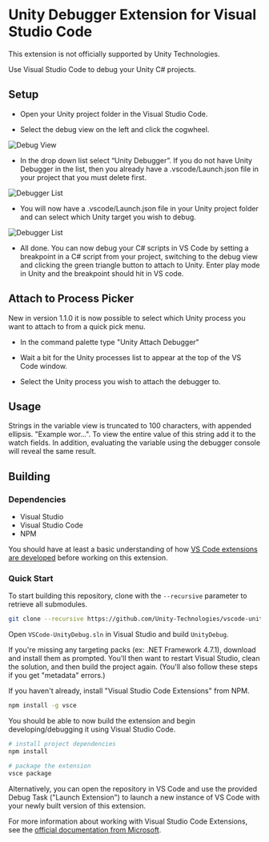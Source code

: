 # Unity Debugger Extension for Visual Studio Code

This extension is not officially supported by Unity Technologies.

Use Visual Studio Code to debug your Unity C# projects.

## Setup

- Open your Unity project folder in the Visual Studio Code.

- Select the debug view on the left and click the cogwheel.

![Debug View](Screenshots/vscode-debug-view.png)

- In the drop down list select “Unity Debugger”. If you do not have Unity Debugger in the list, then you already have a .vscode/Launch.json file in your project that you must delete first.

![Debugger List](Screenshots/vscode-debugger-list.png)

- You will now have a .vscode/Launch.json file in your Unity project folder and can select which Unity target you wish to debug.

![Debugger List](Screenshots/vscode-debugger-unity.png)

- All done. You can now debug your C# scripts in VS Code by setting a breakpoint in a C# script from your project, switching to the debug view and clicking the green triangle button to attach to Unity. Enter play mode in Unity and the breakpoint should hit in VS code.

## Attach to Process Picker

New in version 1.1.0 it is now possible to select which Unity process you want to attach to from a quick pick menu.

- In the command palette type "Unity Attach Debugger"

- Wait a bit for the Unity processes list to appear at the top of the VS Code window.

- Select the Unity process you wish to attach the debugger to.

## Usage

Strings in the variable view is truncated to 100 characters, with appended ellipsis. "Example wor...". To view the entire value of this string add it to the watch fields. In addition, evaluating the variable using the debugger console will reveal the same result.

## Building

### Dependencies

- Visual Studio
- Visual Studio Code
- NPM

You should have at least a basic understanding of how [VS Code extensions are
developed][vsc-ext] before working on this extension.

### Quick Start

To start building this repository, clone with the `--recursive` parameter to
retrieve all submodules.

```bash
git clone --recursive https://github.com/Unity-Technologies/vscode-unity-debug
```

Open `VSCode-UnityDebug.sln` in Visual Studio and build `UnityDebug`.

If you're missing any targeting packs (ex: .NET Framework 4.7.1), download and
install them as prompted. You'll then want to restart Visual Studio, clean the
solution, and then build the project again. (You'll also follow these steps if
you get "metadata" errors.)

If you haven't already, install "Visual Studio Code Extensions" from NPM.

```bash
npm install -g vsce
```

You should be able to now build the extension and begin developing/debugging it
using Visual Studio Code.

```bash
# install project dependencies
npm install

# package the extension
vsce package
```

Alternatively, you can open the repository in VS Code and use the provided
Debug Task ("Launch Extension") to launch a new instance of VS Code with your
newly built version of this extension.

For more information about working with Visual Studio Code Extensions, see the
[official documentation from Microsoft][vsc-ext].

[vsc-ext]:https://code.visualstudio.com/api
